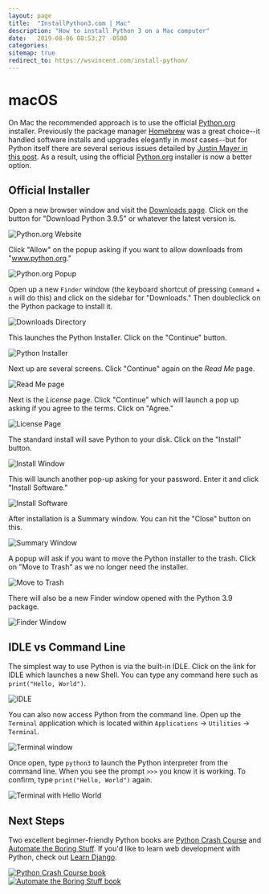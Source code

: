 ```yaml
---
layout: page
title:  "InstallPython3.com | Mac"
description: "How to install Python 3 on a Mac computer"
date:   2019-08-06 08:53:27 -0500
categories:
sitemap: true
redirect_to: https://wsvincent.com/install-python/
---
```


# macOS

On Mac the recommended approach is to use the official [Python.org](https://www.python.org/downloads/) installer. Previously the package manager [Homebrew](https://brew.sh/) was a great choice--it handled software installs and upgrades elegantly in _most_ cases--but for Python itself there are several serious issues detailed by [Justin Mayer in this post](https://justinmayer.com/posts/homebrew-python-is-not-for-you/). As a result, using the official [Python.org](https://www.python.org/downloads/) installer is now a better option.

## Official Installer

Open a new browser window and visit the [Downloads page](https://www.python.org/downloads/). Click on the button for "Download Python 3.9.5" or whatever the latest version is.

<img class="img-fluid" src="{{ site.url }}/assets/images/mac/1_pythonsite.png" alt="Python.org Website">

Click "Allow" on the popup asking if you want to allow downloads from "www.python.org."

<img class="img-fluid" src="{{ site.url }}/assets/images/mac/2_allow.png" alt="Python.org Popup">

Open up a new `Finder` window (the keyboard shortcut of pressing `Command` + `n` will do this) and click on the sidebar for "Downloads." Then doubleclick on the Python package to install it.

<img class="img-fluid" src="{{ site.url }}/assets/images/mac/3_downloads.png" alt="Downloads Directory">

This launches the Python Installer. Click on the "Continue" button.

<img class="img-fluid" src="{{ site.url }}/assets/images/mac/4_continue.png" alt="Python Installer">

Next up are several screens. Click "Continue" again on the _Read Me_ page.

<img class="img-fluid" src="{{ site.url }}/assets/images/mac/5_readme.png" alt="Read Me page">

Next is the _License_ page. Click "Continue" which will launch a pop up asking if you agree to the terms. Click on "Agree."

<img class="img-fluid" src="{{ site.url }}/assets/images/mac/6_license.png" alt="License Page">

The standard install will save Python to your disk. Click on the "Install" button.

<img class="img-fluid" src="{{ site.url }}/assets/images/mac/7_install.png" alt="Install Window">

This will launch another pop-up asking for your password. Enter it and click "Install Software."

<img class="img-fluid" src="{{ site.url }}/assets/images/mac/8_password.png" alt="Install Software">

After installation is a Summary window. You can hit the "Close" button on this.

<img class="img-fluid" src="{{ site.url }}/assets/images/mac/9_close.png" alt="Summary Window">

A popup will ask if you want to move the Python installer to the trash. Click on "Move to Trash" as we no longer need the installer.

<img class="img-fluid" src="{{ site.url }}/assets/images/mac/10_trash.png" alt="Move to Trash">

There will also be a new Finder window opened with the Python 3.9 package.

<img class="img-fluid" src="{{ site.url }}/assets/images/mac/11_done.png" alt="Finder Window">

## IDLE vs Command Line

The simplest way to use Python is via the built-in IDLE. Click on the link for IDLE which launches a new Shell. You can type any command here such as `print("Hello, World")`.

<img class="img-fluid" src="{{ site.url }}/assets/images/mac/12_idle.png" alt="IDLE">

You can also now access Python from the command line. Open up the `Terminal` application which is located within `Applications` -> `Utilities` -> `Terminal`.

<img class="img-fluid" src="{{ site.url }}/assets/images/mac/13_terminal.png" alt="Terminal window">

Once open, type `python3` to launch the Python interpreter from the command line. When you see the prompt `>>>` you know it is working. To confirm, type `print("Hello, World")` again.

<img class="img-fluid" src="{{ site.url }}/assets/images/mac/14_terminal_hw.png" alt="Terminal with Hello World">


## Next Steps
Two excellent beginner-friendly Python books are [Python Crash Course](https://amzn.to/3dGYTRe) and [Automate the Boring Stuff](https://amzn.to/366CebJ). If you'd like to learn web development with Python, check out [Learn Django](https://learndjango.com).

<div class="container">
  <div class="row">
    <div class="col">
      <a href="https://amzn.to/2RKFF6f" target="_blank">
        <img class="img-fluid" src="{{ site.url }}/assets/images/pcc_book.jpg" alt="Python Crash Course book">
      </a>
    </div>
    <div class="col">
      <a href="https://amzn.to/3hgDAd9" target="_blank">
        <img class="img-fluid" src="{{ site.url }}/assets/images/automate_book.jpg" alt="Automate the Boring Stuff book">
      </a>
    </div>
  </div>
</div>
